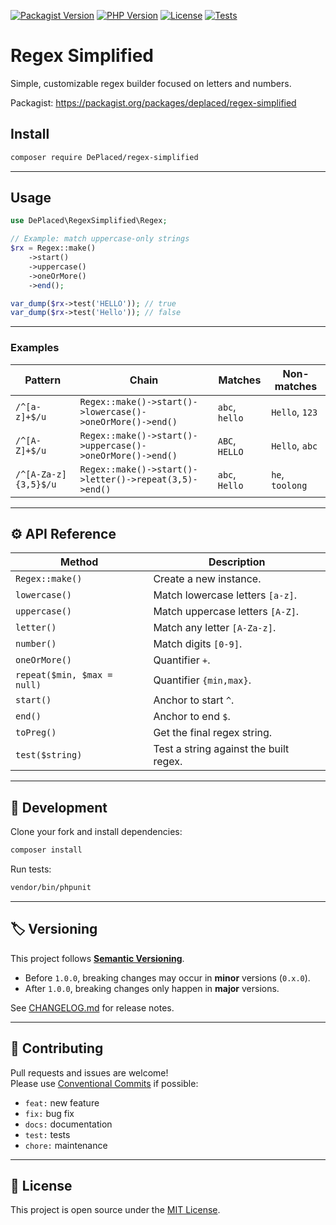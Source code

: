 [![Packagist Version](https://img.shields.io/packagist/v/deplaced/regex-simplified?label=version)](https://packagist.org/packages/deplaced/regex-simplified)
[![PHP Version](https://img.shields.io/packagist/php-v/deplaced/regex-simplified?color=blue)](https://packagist.org/packages/deplaced/regex-simplified)
[![License](https://img.shields.io/github/license/DePlaced/regex-simplified.svg?color=orange)](LICENSE)
[![Tests](https://github.com/DePlaced/regex-simplified/actions/workflows/tests.yml/badge.svg)](https://github.com/DePlaced/regex-simplified/actions)

# Regex Simplified
Simple, customizable regex builder focused on letters and numbers. 

Packagist: https://packagist.org/packages/deplaced/regex-simplified

## Install
```bash
composer require DePlaced/regex-simplified
```

---

## Usage
```php
use DePlaced\RegexSimplified\Regex;

// Example: match uppercase-only strings
$rx = Regex::make()
    ->start()
    ->uppercase()
    ->oneOrMore()
    ->end();

var_dump($rx->test('HELLO')); // true
var_dump($rx->test('Hello')); // false
```

---

### Examples
| Pattern | Chain | Matches | Non-matches |
|----------|--------|----------|--------------|
| `/^[a-z]+$/u` | `Regex::make()->start()->lowercase()->oneOrMore()->end()` | `abc`, `hello` | `Hello`, `123` |
| `/^[A-Z]+$/u` | `Regex::make()->start()->uppercase()->oneOrMore()->end()` | `ABC`, `HELLO` | `Hello`, `abc` |
| `/^[A-Za-z]{3,5}$/u` | `Regex::make()->start()->letter()->repeat(3,5)->end()` | `abc`, `Hello` | `he`, `toolong` |

---

## ⚙️ API Reference
| Method | Description |
|---------|--------------|
| `Regex::make()` | Create a new instance. |
| `lowercase()` | Match lowercase letters `[a-z]`. |
| `uppercase()` | Match uppercase letters `[A-Z]`. |
| `letter()` | Match any letter `[A-Za-z]`. |
| `number()` | Match digits `[0-9]`. |
| `oneOrMore()` | Quantifier `+`. |
| `repeat($min, $max = null)` | Quantifier `{min,max}`. |
| `start()` | Anchor to start `^`. |
| `end()` | Anchor to end `$`. |
| `toPreg()` | Get the final regex string. |
| `test($string)` | Test a string against the built regex. |

---

## 🧩 Development
Clone your fork and install dependencies:
```bash
composer install
```

Run tests:
```bash
vendor/bin/phpunit
```

---

## 🏷️ Versioning
This project follows **[Semantic Versioning](https://semver.org/)**.  
- Before `1.0.0`, breaking changes may occur in **minor** versions (`0.x.0`).  
- After `1.0.0`, breaking changes only happen in **major** versions.

See [CHANGELOG.md](CHANGELOG.md) for release notes.

---

## 🤝 Contributing
Pull requests and issues are welcome!  
Please use [Conventional Commits](https://www.conventionalcommits.org/) if possible:
- `feat:` new feature  
- `fix:` bug fix  
- `docs:` documentation  
- `test:` tests  
- `chore:` maintenance

---

## 📄 License
This project is open source under the [MIT License](LICENSE).
